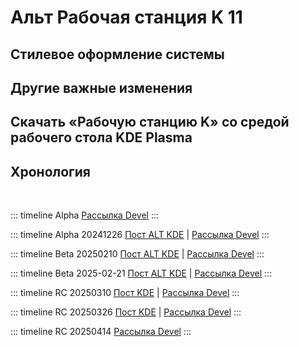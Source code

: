 # Альт Рабочая станция K 11

<!--@include: @.path/blocks/constructing/index.md-->

## Стилевое оформление системы

<!--@include: @.path/blocks/constructing/index.md-->

## Другие важные изменения

<!--@include: @.path/blocks/constructing/index.md-->

## Скачать «Рабочую станцию K» со средой рабочего стола KDE Plasma

<!--@include: @.path/blocks/constructing/index.md-->

## Хронология

<br>

::: timeline Alpha <Badge text="20.11.2024" />
[Рассылка Devel](https://lore.altlinux.org/devel/346422768.VP2IySKdXl@zerg.malta.altlinux.ru/)
:::

::: timeline Alpha 20241226 <Badge text="27.12.2024" />
[Пост ALT KDE](https://t.me/alt_kde/752) | [Рассылка Devel](https://lore.altlinux.org/devel/3191329.SqRfDK25sQ@zerg.malta.altlinux.ru/)
:::

::: timeline Beta 20250210 <Badge text="11.02.2025" />
[Пост ALT KDE](https://t.me/alt_kde/798) | [Рассылка Devel](https://lore.altlinux.org/devel/2776761.mvXUDI8C0e@zerg.malta.altlinux.ru/)
:::

::: timeline Beta 2025-02-21 <Badge text="21.02.2025" />
[Пост ALT KDE](https://t.me/alt_kde/823) | [Рассылка Devel](https://lore.altlinux.org/devel/5932287.DvuYhMxLoT@zerg.malta.altlinux.ru/)
:::

::: timeline RC 20250310 <Badge text="10.03.2025" />
[Пост KDE](https://t.me/alt_kde/844) | [Рассылка Devel](https://lore.altlinux.org/devel/3887352.kQq0lBPeGt@zerg.malta.altlinux.ru/)
:::

::: timeline RC 20250326 <Badge text="27.03.2025" />
[Пост KDE](https://t.me/alt_kde/859) | [Рассылка Devel](https://lore.altlinux.org/devel/2792452.mvXUDI8C0e@zerg.malta.altlinux.ru/)
:::

::: timeline RC 20250414 <Badge text="25.04.2025" />
[Рассылка Devel](https://lore.altlinux.org/devel/7792326.EvYhyI6sBW@zerg.malta.altlinux.ru/)
:::
